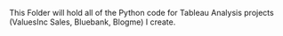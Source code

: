 This Folder will hold all of the Python code for Tableau Analysis projects (ValuesInc Sales, Bluebank, Blogme) I create.
